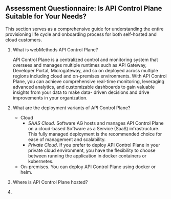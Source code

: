 ## Assessment Questionnaire: Is API Control Plane Suitable for Your Needs?

This section serves as a comprehensive guide for understanding the entire provisioning life cycle and onboarding process for both self-hosted and cloud customers.

1. What is webMethods API Control Plane?

   API Control Plane is a centralized control and monitoring system that oversees and manages multiple runtimes such as API Gateway, Developer Portal, Microgateway, and so on deployed across multiple regions including cloud     and on-premises environments. With API Control Plane, you can achieve comprehensive real-time monitoring, leveraging advanced analytics, and customizable dashboards to gain valuable insights from your data to make data-      driven decisions and drive improvements in your organization.

2. What are the deployment variants of API Control Plane?

   - Cloud
      - *SAAS Cloud*. Software AG hosts and manages API Control Plane on a cloud-based Software as a Service (SaaS) infrastructure. This fully managed deployment is the recommended choice for ease of management and scalability.
      - *Private Cloud*. If you prefer to deploy API Control Plane in your private cloud environment, you have the flexibility to choose between running the application in docker containers or kubernetes.
   - On-premises. You can deploy API Control Plane using docker or helm.

3. Where is API Control Plane hosted?

4. 



